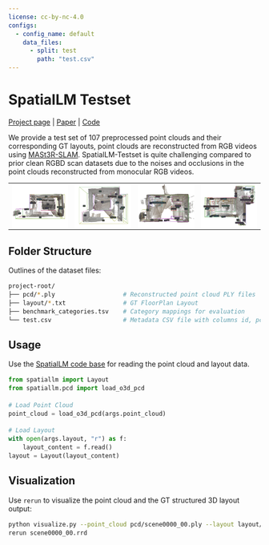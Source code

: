 ```yaml
---
license: cc-by-nc-4.0
configs:
  - config_name: default
    data_files:
      - split: test
        path: "test.csv"
---
```


# SpatialLM Testset

[Project page](https://manycore-research.github.io/SpatialLM) | [Paper](https://arxiv.org/abs/2506.07491) | [Code](https://github.com/manycore-research/SpatialLM)

We provide a test set of 107 preprocessed point clouds and their corresponding GT layouts, point clouds are reconstructed from RGB videos using [MASt3R-SLAM](https://github.com/rmurai0610/MASt3R-SLAM). SpatialLM-Testset is quite challenging compared to prior clean RGBD scan datasets due to the noises and occlusions in the point clouds reconstructed from monocular RGB videos.

<table style="table-layout: fixed;">
  <tr>
    <td style="text-align: center; vertical-align: middle; width: 25%"> <img src="./figures/a.jpg"  alt="exmaple a" width="100%" style="display: block;"></td>
    <td style="text-align: center; vertical-align: middle; width: 25%"> <img src="./figures/b.jpg" alt="exmaple b" width="100%" style="display: block;"></td>
    <td style="text-align: center; vertical-align: middle; width: 25%"> <img src="./figures/c.jpg" alt="exmaple c" width="100%" style="display: block;"></td>
    <td style="text-align: center; vertical-align: middle; width: 25%"> <img src="./figures/d.jpg" alt="exmaple d" width="100%" style="display: block;"></td>
   </tr> 
  </tr>
</table>

## Folder Structure

Outlines of the dataset files:

```bash
project-root/
├── pcd/*.ply                   # Reconstructed point cloud PLY files
├── layout/*.txt                # GT FloorPlan Layout
├── benchmark_categories.tsv    # Category mappings for evaluation
└── test.csv                    # Metadata CSV file with columns id, pcd, layout
```

## Usage

Use the [SpatialLM code base](https://github.com/manycore-research/SpatialLM/tree/main) for reading the point cloud and layout data.

```python
from spatiallm import Layout
from spatiallm.pcd import load_o3d_pcd

# Load Point Cloud
point_cloud = load_o3d_pcd(args.point_cloud)

# Load Layout
with open(args.layout, "r") as f:
    layout_content = f.read()
layout = Layout(layout_content)
```

## Visualization

Use `rerun` to visualize the point cloud and the GT structured 3D layout output:

```bash
python visualize.py --point_cloud pcd/scene0000_00.ply --layout layout/scene0000_00.txt --save scene0000_00.rrd
rerun scene0000_00.rrd
```
